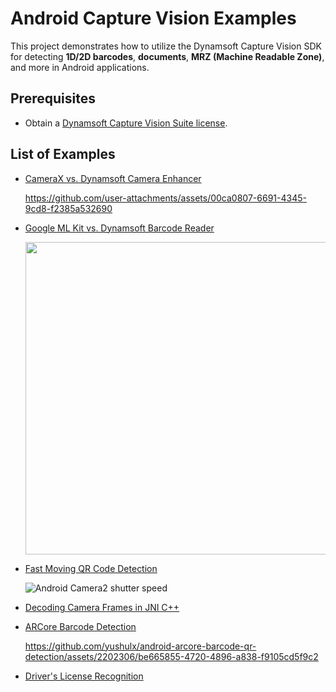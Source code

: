 # Android Capture Vision Examples
This project demonstrates how to utilize the Dynamsoft Capture Vision SDK for detecting **1D/2D barcodes**, **documents**, **MRZ (Machine Readable Zone)**, and more in Android applications.

## Prerequisites
- Obtain a [Dynamsoft Capture Vision Suite license](https://www.dynamsoft.com/customer/license/trialLicense/?product=dcv&package=cross-platform).

## List of Examples

- [CameraX vs. Dynamsoft Camera Enhancer](examples/9.x/camerax_ml_qr/README.md)
    
  https://github.com/user-attachments/assets/00ca0807-6691-4345-9cd8-f2385a532690


- [Google ML Kit vs. Dynamsoft Barcode Reader](examples/9.x/dense_qr/README.md)
    
    <img src="https://www.dynamsoft.com/codepool/img/2021/10/high-density-qr-detection-performance.jpg" width="500"/>

- [Fast Moving QR Code Detection](examples/9.x/shutter_speed/README.md)
    
    ![Android Camera2 shutter speed](https://www.dynamsoft.com/codepool/img/2019/05/android-camera2-barcode.gif)

- [Decoding Camera Frames in JNI C++](examples/9.x/ndk_jni/README.md)
- [ARCore Barcode Detection](examples/9.x/ARCore/README.md)
    
    https://github.com/yushulx/android-arcore-barcode-qr-detection/assets/2202306/be665855-4720-4896-a838-f9105cd5f9c2
- [Driver's License Recognition](examples/10.x/driver_license/README.md)